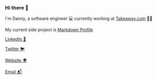 ### Hi there 👋

I'm Danny, a software engineer 💻 currently working at [Takeaway.com](https://takeaway.com) 🍲🥡

My current side project is [Markdown Profile](https://markdownprofile.com)

[LinkedIn 💼](https://linkedin.com/in/dannyverpoort)

[Twitter 🐦](https://twitter.com/dannyverp)

[Website 🌍](https://dannyverpoort.dev)

[Email 📬](mailto:hallo@dannyverpoort.nl)
